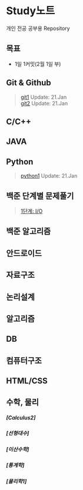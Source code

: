 # Study노트
  개인 전공 공부용 Repository
## 목표
  * 1일 1커밋(2월 1일 부)

## Git & Github
> [git1](./git/git1.md) Update: 21.Jan  
> [git2](./git/git2.md) Update: 21.Jan  

## C/C++

## JAVA

## Python
> [python1](./python/python.md) Update: 21.Jan  

## 백준 단계별 문제풀기
> [1단계: I/O](./baekjoon_step/1step_IO)

## 백준 알고리즘

## 안드로이드

## 자료구조

## 논리설계

## 알고리즘

## DB

## 컴퓨터구조

## HTML/CSS

## 수학, 물리
##### [Calculus2]
##### [선형대수]
##### [이산수학]
##### [통계학]
##### [물리학1]
